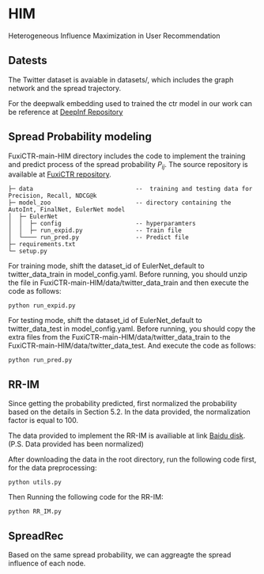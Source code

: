 # HIM
Heterogeneous Influence Maximization in User Recommendation

## Datests

The Twitter dataset is avaiable in datasets/, which includes the graph network and the spread trajectory.

For the deepwalk embedding used to trained the ctr model in our work can be reference at [DeepInf Repository](https://github.com/xptree/DeepInf?tab=readme-ov-file)

## Spread Probability modeling

FuxiCTR-main-HIM directory includes the code to implement the training and predict process of the spread probability $P_{ij}$. The source repository is available at [FuxiCTR repository](https://github.com/reczoo/FuxiCTR).

```                                          
├─ data                             --  training and testing data for Precision, Recall, NDCG@k                                                                   
├─ model_zoo                        -- directory containing the AutoInt, FinalNet, EulerNet model                                     
│  ├─ EulerNet                                               
│  │  ├─ config                     -- hyperparamters                                                      
│  │  ├─ run_expid.py               -- Train file                         
│  └──── run_pred.py                -- Predict file   
├─ requirements.txt                                          
└─ setup.py                                                                 
```
For training mode, shift the dataset_id of EulerNet_default to twitter_data_train in model_config.yaml. Before running, you should unzip the file in FuxiCTR-main-HIM/data/twitter_data_train and then execute the code as follows:

```
python run_expid.py
```

For testing mode, shift the dataset_id of EulerNet_default to twitter_data_test in model_config.yaml. Before running, you should copy the extra files from the FuxiCTR-main-HIM/data/twitter_data_train to the FuxiCTR-main-HIM/data/twitter_data_test. And execute the code as follows:

```
python run_pred.py
```

## RR-IM

Since getting the probability predicted, first normalized the probability based on the details in Section 5.2. In the data provided, the normalization factor is equal to 100.

The data provided to implement the RR-IM is availiable at link [Baidu disk](https://pan.baidu.com/s/1CUMfvGCNqU3CseP7N1ax_g?pwd=qwrw). (P.S. Data provided has been normalized)

After downloading the data in the root directory, run the following code first, for the data preprocessing:

```
python utils.py
```

Then Running the following code for the RR-IM:

```
python RR_IM.py
```

## SpreadRec

Based on the same spread probability, we can aggreagte the spread influence of each node.



